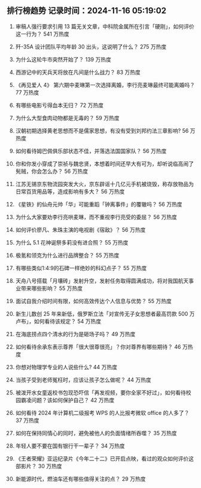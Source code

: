 
## 排行榜趋势 记录时间：2024-11-16 05:19:02
  
  1. 审稿人强行要求引用 13 篇无关文章，中科院金属所在引言「硬刚」，如何评价这一行为？ 541 万热度
    
  2. 歼-35A 设计团队平均年龄 30 出头，这说明了什么？ 275 万热度
    
  3. 为什么这轮牛市突然开始了？ 139 万热度
    
  4. 西游记中的天兵天将放在凡间是什么战力？ 83 万热度
    
  5. 《再见爱人 4》 第六期中麦琳第一次选择离婚，李行亮麦琳最终可能离婚吗？ 77 万热度
    
  6. 有哪些电影亏得血本无归？ 72 万热度
    
  7. 为什么大型食肉动物都是无毒的？ 59 万热度
    
  8. 汉朝初期选择黄老思想而不是儒家思想，有没有受到刘邦约法三章影响? 56 万热度
    
  9. 如何看待姆巴佩俱乐部状态不佳，并落选法国国家队？ 56 万热度
    
  10. 你和你发小穿成了崇祯与魏忠贤，本想着时间还早大有可为，却听说临高闹了髡贼，你会怎么办？ 56 万热度
    
  11. 江苏无锡京东物流园突发大火，京东辟谣十几亿元手机被烧毁，称存放物品为日常百货用品等，造成影响有多大？ 56 万热度
    
  12. 《星铁》的仙舟元帅「华」可能重蹈「钟离事件」的覆辙吗？ 56 万热度
    
  13. 为什么大家要劝李行亮哄麦琳，而不重视李行亮受的委屈？ 56 万热度
    
  14. 如何评价廖凡、朱珠主演的电视剧《宿敌》？ 56 万热度
    
  15. 为什么 5.1 花神诞祭多莉没有进合照？ 55 万热度
    
  16. 极氪和领克为什么进行品牌整合？ 55 万热度
    
  17. 有哪些类似1:4:9的石碑一样绝妙的科幻点子？ 55 万热度
    
  18. 天舟八号搭载「月壤砖」发射升空，发射任务取得圆满成功，将对我国航天事业带来哪些影响？ 55 万热度
    
  19. 面试自我介绍时间有限，如何高效传达个人信息与优势？ 55 万热度
    
  20. 新生儿数创 25 年来新低，俄罗斯立法「对宣传无子女思想者最高罚款 500 万卢布」，如何看待该规定？ 54 万热度
    
  21. 在海底捞点四个清水的行为是砸场子吗？ 49 万热度
    
  22. 如何看待余承东表示尊界「很大很尊很亮」？你对尊界有哪些期待？ 46 万热度
    
  23. 你想对物理学专业的人说些什么? 44 万热度
    
  24. 当孩子受到老师冤枉时，应该让孩子怎么做呢？ 44 万热度
    
  25. 被泼开水女童返校书包现恐吓信「再发视频，要你全家不好过」，如何看待校园霸凌问题？该如何保护自己？ 42 万热度
    
  26. 如何看待 2024 年计算机二级报考 WPS 的人比报考微软 office 的人多了？ 37 万热度
    
  27. 如何在保持同情心的同时，避免被他人的负面情绪所吞噬？ 35 万热度
    
  28. 年轻人要不要在国有银行干一辈子？ 34 万热度
    
  29. 《王者荣耀》亚运纪录片《今年二十二》已开启点映，看过的观众如何评价这部影片？ 30 万热度
    
  30. 新能源时代，燃油车还有哪些值得关注的点？ 29 万热度
    